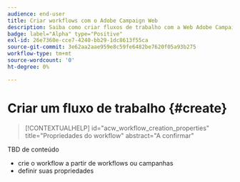 ```yaml
---
audience: end-user
title: Criar workflows com o Adobe Campaign Web
description: Saiba como criar fluxos de trabalho com a Web Adobe Campaign
badge: label="Alpha" type="Positive"
exl-id: 26e7360e-cce7-4240-bb29-1dc8613f55ca
source-git-commit: 3e62aa2aae959e8c59fe6482be7620f05a93b275
workflow-type: tm+mt
source-wordcount: '0'
ht-degree: 0%

---
```



# Criar um fluxo de trabalho {#create}

>[!CONTEXTUALHELP]
>id="acw_workflow_creation_properties"
>title="Propriedades do workflow"
>abstract="A confirmar"

TBD de conteúdo

* crie o workflow a partir de workflows ou campanhas
* definir suas propriedades
